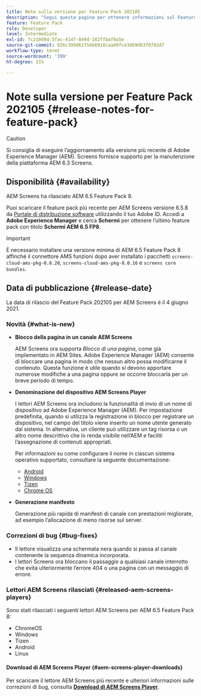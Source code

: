 ```yaml
---
title: Note sulla versione per Feature Pack 202105
description: "Segui questa pagina per ottenere informazioni sul Feature Pack di AEM Screens 202105 rilasciato il 4 giugno 2021."
feature: Feature Pack
role: Developer
level: Intermediate
exl-id: fc210d9d-5fac-4147-849d-182ffbaf0a5e
source-git-commit: 02bc399d61f5666918caad9fce3d69d63f0782d7
workflow-type: tm+mt
source-wordcount: '399'
ht-degree: 11%

---
```


# Note sulla versione per Feature Pack 202105 {#release-notes-for-feature-pack}

>[!CAUTION]
>Si consiglia di eseguire l’aggiornamento alla versione più recente di Adobe Experience Manager (AEM). Screens fornisce supporto per la manutenzione della piattaforma AEM 6.3 Screens.

## Disponibilità {#availability}

AEM Screens ha rilasciato AEM 6.5 Feature Pack 8.

Puoi scaricare il feature pack più recente per AEM Screens versione 6.5.8 da [Portale di distribuzione software](https://experience.adobe.com/#/downloads/content/software-distribution/it/aem.html) utilizzando il tuo Adobe ID. Accedi a **Adobe Experience Manager** e cerca **Schermi** per ottenere l’ultimo feature pack con titolo **Schermi AEM 6.5 FP8**.

>[!IMPORTANT]
>È necessario installare una versione minima di AEM 6.5 Feature Pack 8 affinché il connettore AMS funzioni dopo aver installato i pacchetti `screens-cloud-ams-pkg-0.0.20`, `screens-cloud-ams-pkg-0.0.16` e `screens core bundles`.

## Data di pubblicazione {#release-date}

La data di rilascio del Feature Pack 202105 per AEM Screens è il 4 giugno 2021.

### Novità {#what-is-new}

* **Blocco della pagina in un canale AEM Screens**

   AEM Screens ora supporta *Blocco di una pagina*, come già implementato in AEM Sites. Adobe Experience Manager (AEM) consente di bloccare una pagina in modo che nessun altro possa modificarne il contenuto. Questa funzione è utile quando si devono apportare numerose modifiche a una pagina oppure se occorre bloccarla per un breve periodo di tempo.

* **Denominazione del dispositivo AEM Screens Player**

   I lettori AEM Screens ora includono la funzionalità di invio di un nome di dispositivo ad Adobe Experience Manager (AEM).
Per impostazione predefinita, quando si utilizza la registrazione in blocco per registrare un dispositivo, nel campo del titolo viene inserito un nome utente generato dal sistema. In alternativa, un cliente può utilizzare un tag risorsa o un altro nome descrittivo che lo renda visibile nell’AEM e faciliti l’assegnazione di contenuti appropriati.

   Per informazioni su come configurare il nome in ciascun sistema operativo supportato, consultare la seguente documentazione:

   * [Android](/help/user-guide/implementing-android-player.md#name-android)
   * [Windows](/help/user-guide/implementing-windows-player.md#name-windows)
   * [Tizen](/help/user-guide/tizen-player.md#name-tizen)
   * [Chrome OS](/help/user-guide/implementing-chrome-os-player.md#name-chrome)

* **Generazione manifesto**

   Generazione più rapida di manifesti di canale con prestazioni migliorate, ad esempio l’allocazione di meno risorse sul server.

### Correzioni di bug {#bug-fixes}

* Il lettore visualizza una schermata nera quando si passa al canale contenente la sequenza dinamica incorporata.
* I lettori Screens ora bloccano il passaggio a qualsiasi canale interrotto che evita ulteriormente l’errore 404 o una pagina con un messaggio di errore.

### Lettori AEM Screens rilasciati {#released-aem-screens-players}

Sono stati rilasciati i seguenti lettori AEM Screens per AEM 6.5 Feature Pack 8:

* ChromeOS
* Windows
* Tizen
* Android
* Linux

#### Download di AEM Screens Player  {#aem-screens-player-downloads}

Per scaricare il lettore AEM Screens più recente e ulteriori informazioni sulle correzioni di bug, consulta **[Download di AEM Screens Player](https://download.macromedia.com/screens/index.html)**.
